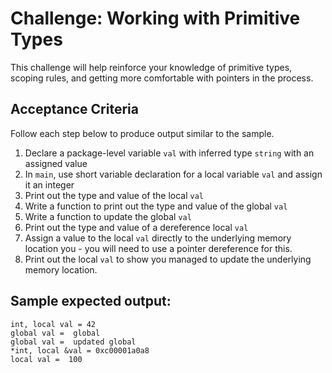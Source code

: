# Challenge: Working with Primitive Types

This challenge will help reinforce your knowledge of primitive types, scoping rules, and getting more comfortable with pointers in the process.

## Acceptance Criteria

Follow each step below to produce output similar to the sample.

1. Declare a package-level variable `val` with inferred type `string` with an assigned value
2. In `main`, use short variable declaration for a local variable `val` and assign it an integer
3. Print out the type and value of the local `val`
4. Write a function to print out the type and value of the global `val`
5. Write a function to update the global `val`
6. Print out the type and value of a dereference local `val`
7. Assign a value to the local `val` directly to the underlying memory location you  - you will need to use a pointer dereference for this.
8. Print out the local `val` to show you managed to update the underlying memory location.

## Sample expected output:

```
int, local val = 42
global val =  global
global val =  updated global
*int, local &val = 0xc00001a0a8
local val =  100
```
